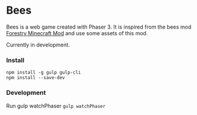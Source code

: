 # Bees
Bees is a web game created with Phaser 3.
It is inspired from the bees mod [Forestry Minecraft Mod](https://github.com/ForestryMC/ForestryMC) and use some assets of this mod.

Currently in development.

### Install

    npm install -g gulp gulp-cli
    npm install --save-dev

### Development
Run gulp watchPhaser `gulp watchPhaser`